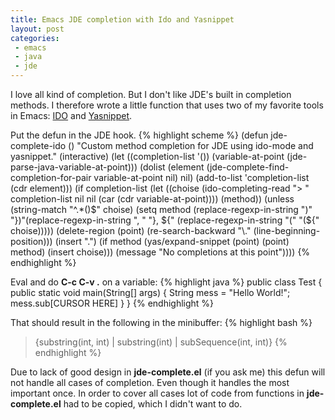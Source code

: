 ```yaml
---
title: Emacs JDE completion with Ido and Yasnippet
layout: post
categories:
 - emacs
 - java
 - jde
---
```


I love all kind of completion. But I don't like JDE's built in
completion methods. I therefore wrote a little function that uses two
of my favorite tools in Emacs: [IDO](http://www.cua.dk/ido.html) and
[Yasnippet](http://code.google.com/p/yasnippet).

Put the defun in the JDE hook.
{% highlight scheme %}
(defun jde-complete-ido ()
  "Custom method completion for JDE using ido-mode and yasnippet."
  (interactive)
  (let ((completion-list '()) (variable-at-point (jde-parse-java-variable-at-point)))
    (dolist (element (jde-complete-find-completion-for-pair variable-at-point nil) nil)
      (add-to-list 'completion-list (cdr element)))
    (if completion-list
        (let ((choise (ido-completing-read "> " completion-list nil nil (car (cdr variable-at-point)))) (method))
          (unless (string-match "^.*()$" choise)
            (setq method (replace-regexp-in-string ")" "})"(replace-regexp-in-string ", " "}, ${" (replace-regexp-in-string "(" "(${" choise)))))
          (delete-region (point) (re-search-backward "\\." (line-beginning-position)))
          (insert ".")
          (if method
              (yas/expand-snippet (point) (point) method)
            (insert choise)))
      (message "No completions at this point"))))
{% endhighlight %}

Eval and do **C-c C-v .** on a variable:
{% highlight java %}
public class Test
{
  public static void main(String[] args)
  {
    String mess = "Hello World!";
    mess.sub[CURSOR HERE]
  }
}
{% endhighlight %}

That should result in the following in the minibuffer:
{% highlight bash %}
> {substring(int, int) | substring(int) | subSequence(int, int)}
{% endhighlight %}

Due to lack of good design in **jde-complete.el** (if you ask me) this
defun will not handle all cases of completion. Even though it handles
the most important once. In order to cover all cases lot of code from
functions in **jde-complete.el** had to be copied, which I didn't want to
do.
